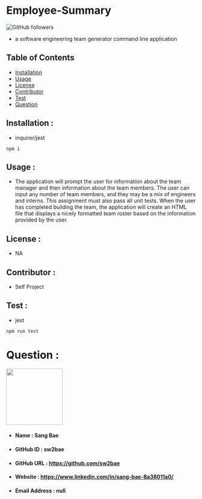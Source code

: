 
# __Employee-Summary__
![GitHub followers](https://img.shields.io/github/followers/sw2bae?style=for-the-badge)
* a software engineering team generator command line application

## __Table of Contents__  
* [Installation](#installation)               
* [Usage](#usage)                    
* [License](#license)                      
* [Contributor](#contributor)                 
* [Test](#test)
* [Question](#question) 
## __Installation__ :               
* inquirer/jest
```  
npm i
```
## __Usage__ :                   
* The application will prompt the user for information about the team manager and then information about the team members. The user can input any number of team members, and they may be a mix of engineers and interns. This assignment must also pass all unit tests. When the user has completed building the team, the application will create an HTML file that displays a nicely formatted team roster based on the information provided by the user.
## __License__ :                    
* NA
## __Contributor__ :              
* Self Project
## __Test__ :                      
* jest
```  
npm run test
```
# __Question__ :
<img width="150" src="https://avatars0.githubusercontent.com/u/60491242?v=4">

* #### Name                     : Sang Bae
* #### GitHub ID                : sw2bae
* #### GitHub URL               : https://github.com/sw2bae
* #### Website                  : https://www.linkedin.com/in/sang-bae-8a38011a0/
* #### Email Address            : null
